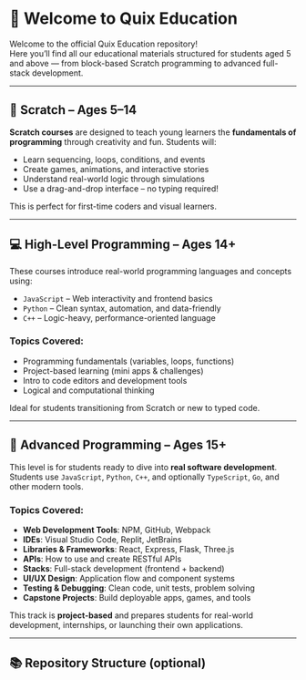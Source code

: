 # 🌟 Welcome to Quix Education

Welcome to the official Quix Education repository!  
Here you’ll find all our educational materials structured for students aged 5 and above — from block-based Scratch programming to advanced full-stack development.

---

## 🧩 Scratch – Ages 5–14

**Scratch courses** are designed to teach young learners the **fundamentals of programming** through creativity and fun. Students will:

- Learn sequencing, loops, conditions, and events
- Create games, animations, and interactive stories
- Understand real-world logic through simulations
- Use a drag-and-drop interface – no typing required!

This is perfect for first-time coders and visual learners.

---

## 💻 High-Level Programming – Ages 14+

These courses introduce real-world programming languages and concepts using:

- `JavaScript` – Web interactivity and frontend basics  
- `Python` – Clean syntax, automation, and data-friendly  
- `C++` – Logic-heavy, performance-oriented language

### Topics Covered:

- Programming fundamentals (variables, loops, functions)
- Project-based learning (mini apps & challenges)
- Intro to code editors and development tools
- Logical and computational thinking

Ideal for students transitioning from Scratch or new to typed code.

---

## 🧠 Advanced Programming – Ages 15+

This level is for students ready to dive into **real software development**. Students use `JavaScript`, `Python`, `C++`, and optionally `TypeScript`, `Go`, and other modern tools.

### Topics Covered:

- **Web Development Tools**: NPM, GitHub, Webpack
- **IDEs**: Visual Studio Code, Replit, JetBrains
- **Libraries & Frameworks**: React, Express, Flask, Three.js
- **APIs**: How to use and create RESTful APIs
- **Stacks**: Full-stack development (frontend + backend)
- **UI/UX Design**: Application flow and component systems
- **Testing & Debugging**: Clean code, unit tests, problem solving
- **Capstone Projects**: Build deployable apps, games, and tools

This track is **project-based** and prepares students for real-world development, internships, or launching their own applications.

---

## 📚 Repository Structure (optional)

